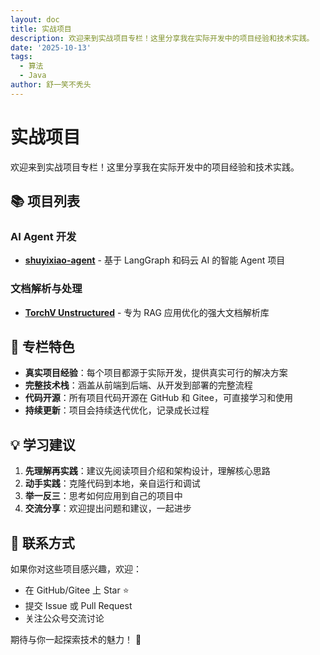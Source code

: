 ```yaml
---
layout: doc
title: 实战项目
description: 欢迎来到实战项目专栏！这里分享我在实际开发中的项目经验和技术实践。
date: '2025-10-13'
tags:
  - 算法
  - Java
author: 舒一笑不秃头
---
```

# 实战项目

欢迎来到实战项目专栏！这里分享我在实际开发中的项目经验和技术实践。

## 📚 项目列表

### AI Agent 开发

- [**shuyixiao-agent**](./shuyixiao-agent.md) - 基于 LangGraph 和码云 AI 的智能 Agent 项目

### 文档解析与处理

- [**TorchV Unstructured**](./torchv-unstructured.md) - 专为 RAG 应用优化的强大文档解析库

## 🎯 专栏特色

- **真实项目经验**：每个项目都源于实际开发，提供真实可行的解决方案
- **完整技术栈**：涵盖从前端到后端、从开发到部署的完整流程
- **代码开源**：所有项目代码开源在 GitHub 和 Gitee，可直接学习和使用
- **持续更新**：项目会持续迭代优化，记录成长过程

## 💡 学习建议

1. **先理解再实践**：建议先阅读项目介绍和架构设计，理解核心思路
2. **动手实践**：克隆代码到本地，亲自运行和调试
3. **举一反三**：思考如何应用到自己的项目中
4. **交流分享**：欢迎提出问题和建议，一起进步

## 📮 联系方式

如果你对这些项目感兴趣，欢迎：
- 在 GitHub/Gitee 上 Star ⭐
- 提交 Issue 或 Pull Request
- 关注公众号交流讨论

期待与你一起探索技术的魅力！ 🚀

